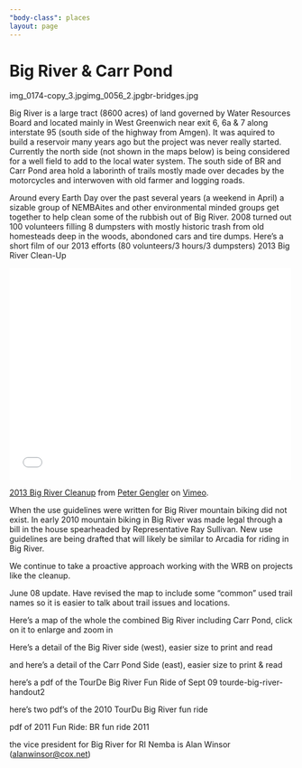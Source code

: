 ```yaml
---
"body-class": places
layout: page
---
```


# Big River & Carr Pond
img_0174-copy_3.jpgimg_0056_2.jpgbr-bridges.jpg

Big River is a large tract (8600 acres) of land governed by Water Resources Board and located mainly in West Greenwich near exit 6, 6a & 7 along interstate 95 (south side of the highway from Amgen). It was aquired to build a reservoir many years ago but the project was never really started. Currently the north side (not shown in the maps below) is being considered for a well field to add to the local water system. The south side of BR and Carr Pond area hold a laborinth of trails mostly made over decades by the motorcycles and interwoven with old farmer and logging roads.

Around every Earth Day over the past several years (a weekend in April) a sizable group of NEMBAites and other environmental minded groups get together to help clean some of the rubbish out of Big River. 2008 turned out 100 volunteers filling 8 dumpsters with mostly historic trash from old homesteads deep in the woods, abondoned cars and tire dumps. Here’s a short film of our 2013 efforts (80 volunteers/3 hours/3 dumpsters) 2013 Big River Clean-Up

<iframe src="//player.vimeo.com/video/64631624" width="500" height="375" frameborder="0" webkitallowfullscreen mozallowfullscreen allowfullscreen></iframe> <p><a href="http://vimeo.com/64631624">2013 Big River Cleanup</a> from <a href="http://vimeo.com/user6820818">Peter Gengler</a> on <a href="https://vimeo.com">Vimeo</a>.</p>

When the use guidelines were written for Big River mountain biking did not exist. In early 2010 mountain biking in Big River was made legal through a bill in the house spearheaded by Representative Ray Sullivan. New use guidelines are being drafted that will likely be similar to Arcadia for riding in Big River.

We continue to take a proactive approach working with the WRB on projects like the cleanup.

June 08 update. Have revised the map to include some “common” used trail names so it is easier to talk about trail issues and locations.

Here’s a map of the whole the combined Big River including Carr Pond, click on it to enlarge and zoom in


Here’s a detail of the Big River side (west), easier size to print and read


and here’s a detail of the Carr Pond Side (east), easier size to print & read


here’s a pdf of the TourDe Big River Fun Ride of Sept 09
tourde-big-river-handout2

here’s two pdf’s of the 2010 TourDu Big River fun ride



pdf of 2011 Fun Ride:
BR fun ride 2011

the vice president for Big River for RI Nemba is Alan Winsor
(alanwinsor@cox.net)
